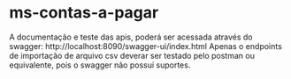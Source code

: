 # ms-contas-a-pagar


A documentação e teste das apis, poderá ser acessada através do swagger: http://localhost:8090/swagger-ui/index.html
Apenas o endpoints de importação de arquivo csv deverar ser testado pelo postman ou equivalente, pois o swagger não possui suportes.
